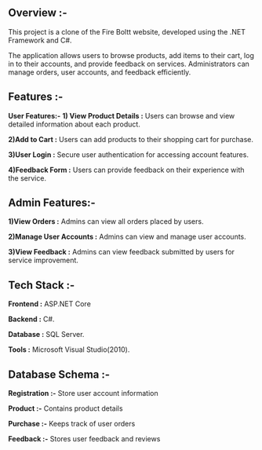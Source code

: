 ## Overview :-
This project is a clone of the Fire Boltt website, developed using the .NET Framework and C#.

The application allows users to browse products, add items to their cart, log in to their accounts, and provide feedback on services. 
Administrators can manage orders, user accounts, and feedback efficiently.



## Features :-
**User Features:-**
  **1) View Product Details :** Users can browse and view detailed information about each product.
     
  **2)Add to Cart :** Users can add products to their shopping cart for purchase.
  
  **3)User Login :** Secure user authentication for accessing account features.
  
  **4)Feedback Form :** Users can provide feedback on their experience with the service.
  
## Admin Features:-

  **1)View Orders :** Admins can view all orders placed by users.
  
  **2)Manage User Accounts :** Admins can view and manage user accounts.
  
  **3)View Feedback :** Admins can view feedback submitted by users for service improvement.
  


## Tech Stack :-

  **Frontend :** ASP.NET Core
  
  **Backend :** C#.
  
  **Database :** SQL Server.
  
  **Tools :**  Microsoft Visual Studio(2010).
  


  ## Database Schema :-

 
**Registration :-** Store user account information
 
**Product      :-**	Contains product details
 
**Purchase	   :-** Keeps track of user orders
 
**Feedback	   :-** Stores user feedback and reviews
 
